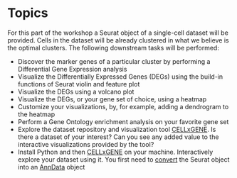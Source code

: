 # Topics

For this part of the workshop a Seurat object of a single-cell dataset will be provided. Cells in the dataset will be already clustered in what we believe is the optimal clusters. The following downstream tasks will be performed:
* Discover the marker genes of a particular cluster by performing a Differential Gene Expression analysis
* Visualize the Differentially Expressed Genes (DEGs) using the build-in functions of Seurat violin and feature plot
* Visualize the DEGs using a volcano plot
* Visualize the DEGs, or your gene set of choice, using a heatmap
* Customize your visualizations, by, for example, adding a dendrogram to the heatmap
* Perform a Gene Ontology enrichment analysis on your favorite gene set
* Explore the dataset repository and visualization tool  [CELLxGENE](https://cellxgene.cziscience.com/). Is there a dataset of your interest? Can you see any added value to the interactive visualizations provided by the tool?
* Install Python and then [CELLxGENE](https://github.com/chanzuckerberg/cellxgene) on your machine. Interactively explore your dataset using it. You first need to [convert](https://mojaveazure.github.io/seurat-disk/articles/convert-anndata.html) the Seurat object into an [AnnData](https://anndata.readthedocs.io/en/latest/) object
